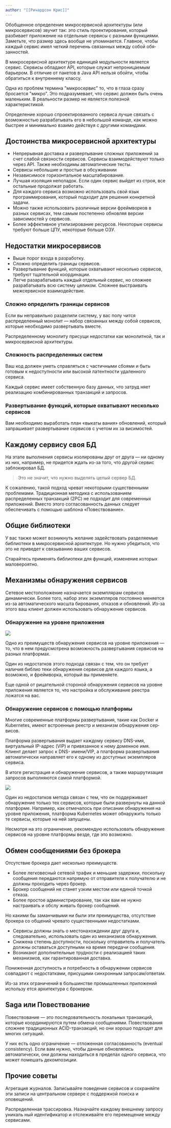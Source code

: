 ```yaml
---
author: "[[Ричардсон Крис]]"
---
```


Обобщенное определение микросервисной архитектуры (или микросервисов) звучит так: это стиль проектирования, который разбивает приложение на отдельные сервисы с разными функциями. Заметьте, что размер здесь вообще не упоминается. Главное, чтобы каждый сервис имел четкий перечень связанных между собой обя­занностей.

В микросервисной архитектуре единицей модульности является сервис. Серви­сы обладают API, которые служат непроницаемым барьером. В отличие от пакетов в Java API нельзя обойти, чтобы обратиться к внутреннему классу.

Одна из проблем термина "микросервис" то, что в глаза сразу бросается "микро". Это подразумевает, что сервис должен быть очень маленьким. В реальности размер не является полезной характеристикой.

Определение хорошо спроектированного сервиса лучше связать с возможностью разрабатывать его в небольшой команде, как можно быстрее и минимально взаимо­ действуя с другими командами.

## Достоинства микросервисной архитектуры
- Непрерывная доставка и развертывание сложных приложений за счет слабой связности сервисов. Сервисы взаимодействуют только через API. Также необходимы автоматические тесты.
- Сервисы небольшие и простые в обсуживании
- Независимосе горизонтальное масштабирование.
- Лучшая изоляция неполадок. Если один сервис выйдет из строя, все остальные продолжат работать.
- Для каждого сервиса возможно использовать свой язык программирования, который подходит для решения конкретной задачи.
- Можно также использовать различные версии фреймворков в разных сервисах, тем самым постепенно обновляя версии зависимостей у сервисов.
- Болee эффективное утилизирование ресурсов. Некоторые сервисы требуют больше ЦПУ, некоторые больше ОЗУ.

## Недостатки микросервисов
- Выше порог входа в разработку.
- Сложно определить границы сервисов.
- Развертывание функций, которые охватывают несколько сервисов, требуют тщательной координации.
- Легче разарабатывать каждый отдельный сервис, но сложнее разрабатывать всю систему целиком. Сложнее выстраивать межсервисное взаимодействие.

### Сложно определить границы сервисов
Если вы неправильно разделили систему, у вас полу­ чится распределенный монолит — набор связанных между собой сервисов, которые необходимо развертывать вместе.

Распределенному монолиту присущи недостатки как монолитной, так и микросервисной архитектуры.

### Сложность распределенных систем
Ваш код должен уметь справляться с частичными сбоями и быть готовым к недоступности или высокой латентности удаленного сервиса.

Каждый сервис имеет собственную базу данных, что затруд­ няет реализацию комбинированных транзакций и запросов.

### Развертывание функций, которые охватывают несколько сервисов
Вам необходимо выработать план «выкаты­ вания» обновлений, который запрашивает развертывание сервисов с учетом их за­ висимостей.

## Каждому сервису своя БД
На этапе выполнения сервисы изолированы друг от друга — ни одному из них, например, не придется ждать из-за того, что другой сервис заблокировал БД.

> Это не значит, что нужно выделять целый сервер БД.

К сожалению, такой подход чреват некоторыми существенными проблемами. Традиционная методика с использованием распределенных транзакций (2PC) не подходит для современных приложений. Вместо этого согласованность данных следует обеспечивать с помощью шаблона «Повествование».

## Общие библиотеки
У вас также может возникнуть желание задействовать разделяемые библиотеки в микросервисной архитектуре. Но нужно убедиться, что это не приведет к связыванию ваших сервисов.

Старайтесь применять библиотеки для функций, изменение которых маловероятно.

## Механизмы обнаружения сервисов
Сетевое местоположение назначается экземплярам сервисов динамически. Более того, набор этих экземпляров постоянно меняется из-за автоматического масшта­ бирования, отказов и обновлений. Из-за этого ваш клиент должен использовать обнаружение сервисов.

### Обнаружение на уровне приложения
![](d002f312-ae64-4767-a71c-9abf81cddfe3.png)

Одно из преимуществ обнаружения сервисов на уровне приложения — то, что в нем предусмотрена возможность развертывания сервисов на разных платформах.

Один из недостатков этого подхода связан с тем, что он требует наличия библио­ теки обнаружения сервисов для каждого языка, а возможно, и фреймворка, который вы применяете.

Еще одной от­ рицательной стороной обнаружения сервисов на уровне приложения является то, что настройка и обслуживание реестра ложатся на вас.

### Обнаружение сервисов с помощью платформы
Многие современные платформы развертывания, такие как Docker и Kubernetes, имеют встроенные реестр и механизм обнаружения сер­ висов.

Платформа развертывания выдает каждому сервису DNS-имя, виртуальный IP-адрес (VIP) и привязанное к нему доменное имя. Клиент делает запрос к DNS- имени/VIP, а платформа развертывания автоматически направляет его к одному из доступных экземпляров сервиса.

В итоге регистрация и обнаружение сервисов, а также маршрутизация запросов выполняются самой платформой.

![](0346f52a-8279-45a0-83e7-065a9969ffe0.png)

Один из недостатков метода связан с тем, что он поддерживает обнаружение только тех сервисов, которые были развернуты на данной платформе. Например, как отмечалось при описании обнаружения на уровне приложения, платформа Kubernetes может обнаружить только те сервисы, которые на ней запущены.

Несмо­тря на это ограничение, рекомендую использовать обнаружение сервисов на уровне платформы везде, где это возможно.

## Обмен сообщениями без брокера
Отсутствие брокера дает несколько преимуществ.
- Более легковесный сетевой трафик и меньшие задержки, поскольку сообщения передаются напрямую от отправителя к получателю и не должны проходить через брокер.
- Брокер сообщений не станет узким местом или единой точкой отказа.
- Более простое администрирование, так как вам не нужно настраивать и обслу­ живать брокер сообщений.

Но какими бы заманчивыми ни были эти преимущества, отсутствие брокера со­ общений чревато существенными недостатками.
- Сервисы должны знать о местонахождении друг друга и, следовательно, исполь­зовать один из механизмов обнаружения.
- Снижена степень доступности, поскольку отправитель и получатель должны оставаться доступными на время передачи сообщения.
- Возникают дополнительные трудности с реализацией таких механизмов, как гарантированная доставка.

Пониженная доступность и потребность в обнаружении сервисов совпадают с недостатками, присущими синхронным запросам/ответам.

Из-за этих ограничений в большинстве промышленных приложений использу­ ется архитектура с брокером.

## Saga или Повествование
Повествование — это последовательность локальных транзакций, которые координируются путем обмена сообщениями. Повествования сложнее традиционных ACID-транзакций, но они хорошо подходят для многих ситуаций.

У них есть одно ограничение — отложенная согласованность (eventual consistency). Если вам нужно, чтобы данные обновлялись автоматически, они должны находиться в пределах одного сервиса, что может помешать декомпозиции.

## Прочие советы
Агрегация журналов. Записывайте поведение сервисов и сохраняйте эти записи на центральном сервере с поддержкой поиска и оповещений.

Распределенная трассировка. Назначайте каждому внешнему запросу уникаль­ ный идентификатор и отслеживайте его перемещение между сервисами.